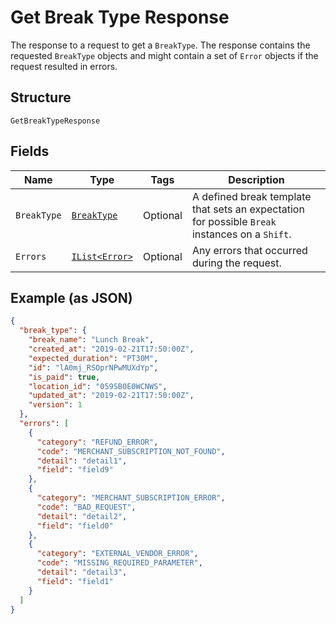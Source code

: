 
# Get Break Type Response

The response to a request to get a `BreakType`. The response contains
the requested `BreakType` objects and might contain a set of `Error` objects if
the request resulted in errors.

## Structure

`GetBreakTypeResponse`

## Fields

| Name | Type | Tags | Description |
|  --- | --- | --- | --- |
| `BreakType` | [`BreakType`](../../doc/models/break-type.md) | Optional | A defined break template that sets an expectation for possible `Break`<br>instances on a `Shift`. |
| `Errors` | [`IList<Error>`](../../doc/models/error.md) | Optional | Any errors that occurred during the request. |

## Example (as JSON)

```json
{
  "break_type": {
    "break_name": "Lunch Break",
    "created_at": "2019-02-21T17:50:00Z",
    "expected_duration": "PT30M",
    "id": "lA0mj_RSOprNPwMUXdYp",
    "is_paid": true,
    "location_id": "059SB0E0WCNWS",
    "updated_at": "2019-02-21T17:50:00Z",
    "version": 1
  },
  "errors": [
    {
      "category": "REFUND_ERROR",
      "code": "MERCHANT_SUBSCRIPTION_NOT_FOUND",
      "detail": "detail1",
      "field": "field9"
    },
    {
      "category": "MERCHANT_SUBSCRIPTION_ERROR",
      "code": "BAD_REQUEST",
      "detail": "detail2",
      "field": "field0"
    },
    {
      "category": "EXTERNAL_VENDOR_ERROR",
      "code": "MISSING_REQUIRED_PARAMETER",
      "detail": "detail3",
      "field": "field1"
    }
  ]
}
```

